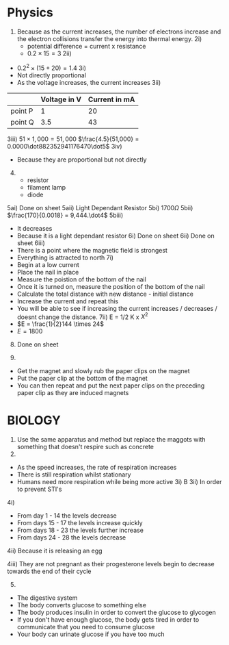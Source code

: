 
# Physics

1) Because as the current increases, the number of electrons increase and the electron collisions transfer the energy into thermal energy.
2i) 
   - potential difference = current x resistance
   - $0.2 \times 15 = 3$
2ii)
- $0.2^2 \times (15 + 20) = 1.4$
3i) 
- Not directly proportional 
- As the voltage increases, the current increases
3ii) 

|  | Voltage in V | Current in mA |
| ---- | ---- | ---- |
| point P | 1 | 20 |
| point Q | 3.5 | 43 |

3iii) $51 \times 1,000 = 51,000$
	$\frac{4.5}{51,000} = 0.0000\dot882352941176470\dot5$
3iv) 
- Because they are proportional but not directly

4) 
   - resistor
   - filament lamp
   - diode

5ai) Done on sheet
5aii) Light Dependant Resistor
5bi) $1700\Omega$ 
5bii) $\frac{170}{0.0018} = 9,444.\dot4$
5biii) 
- It decreases
- Because it is a light dependant resistor
6i) Done on sheet
6ii) Done on sheet
6iii)
- There is a point where the magnetic field is strongest 
- Everything is attracted to north
7i)
- Begin at a low current
- Place the nail in place
- Measure the poistion of the bottom of the nail
- Once it is turned on, measure the position of the bottom of the nail
- Calculate the total distance with new distance - initial distance
- Increase the current and repeat this
- You will be able to see if increasing the current increases / decreases / doesnt change the distance.
7ii) E = 1/2 K x $X^2$
- $E = \frac{1}{2}144 \times 24$
- $E = 1800$

8) Done on sheet

9)
- Get the magnet and slowly rub the paper clips on the magnet
- Put the paper clip at the bottom of the magnet
- You can then repeat and put the next paper clips on the preceding paper clip as they are induced magnets


# BIOLOGY

1) Use the same apparatus and method but replace the maggots with something that doesn't respire such as concrete
2)
- As the speed increases, the rate of respiration increases
- There is still respiration whilst stationary
- Humans need more respiration while being more active
3i) B
3ii) In order to prevent STI's

4i) 
- From day 1 - 14 the levels decrease
- From days 15 - 17 the levels increase quickly
- From days 18 - 23 the levels further increase
- From days 24 - 28 the levels decrease

4ii) Because it is releasing an egg

4iii) They are not pregnant as their progesterone levels begin to decrease towards the end of their cycle

5)
- The digestive system
- The body converts glucose to something else
- The body produces insulin in order to convert the glucose to glycogen 
- If you don't have enough glucose, the body gets tired in order to communicate that you need to consume glucose
- Your body can urinate glucose if you have too much